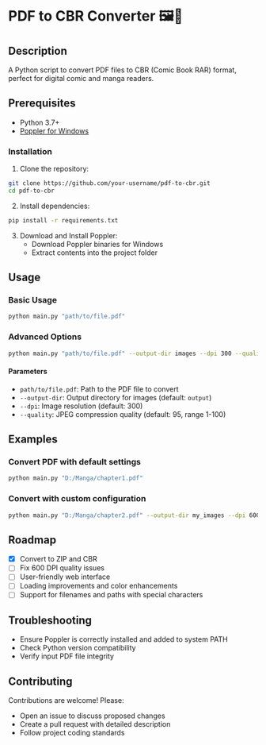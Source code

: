 # PDF to CBR Converter 🖼️📄

## Description
A Python script to convert PDF files to CBR (Comic Book RAR) format, perfect for digital comic and manga readers.

## Prerequisites
- Python 3.7+ 
- [Poppler for Windows](https://github.com/oschwartz10612/poppler-windows?tab=readme-ov-file)

### Installation

1. Clone the repository:
```bash
git clone https://github.com/your-username/pdf-to-cbr.git
cd pdf-to-cbr
```

2. Install dependencies:
```bash
pip install -r requirements.txt
```

3. Download and Install Poppler:
   - Download Poppler binaries for Windows
   - Extract contents into the project folder

## Usage

### Basic Usage
```bash
python main.py "path/to/file.pdf"
```

### Advanced Options
```bash
python main.py "path/to/file.pdf" --output-dir images --dpi 300 --quality 95
```

#### Parameters
- `path/to/file.pdf`: Path to the PDF file to convert
- `--output-dir`: Output directory for images (default: `output`)
- `--dpi`: Image resolution (default: 300)
- `--quality`: JPEG compression quality (default: 95, range 1-100)

## Examples

### Convert PDF with default settings
```bash
python main.py "D:/Manga/chapter1.pdf"
```

### Convert with custom configuration
```bash
python main.py "D:/Manga/chapter2.pdf" --output-dir my_images --dpi 600 --quality 90
```

## Roadmap
- [x] Convert to ZIP and CBR
- [ ] Fix 600 DPI quality issues
- [ ] User-friendly web interface
- [ ] Loading improvements and color enhancements
- [ ] Support for filenames and paths with special characters

## Troubleshooting
- Ensure Poppler is correctly installed and added to system PATH
- Check Python version compatibility
- Verify input PDF file integrity

## Contributing
Contributions are welcome! Please:
- Open an issue to discuss proposed changes
- Create a pull request with detailed description
- Follow project coding standards

